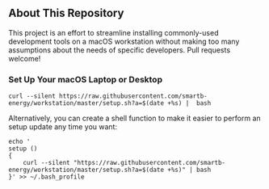 ## About This Repository
This project is an effort to streamline installing commonly-used development tools on a macOS workstation without making too many assumptions about the needs of specific developers. Pull requests welcome!

### Set Up Your macOS Laptop or Desktop
```
curl --silent https://raw.githubusercontent.com/smartb-energy/workstation/master/setup.sh?a=$(date +%s) |  bash
```
Alternatively, you can create a shell function to make it easier to perform an setup update any time you want:
```
echo '
setup () 
{ 
    curl --silent "https://raw.githubusercontent.com/smartb-energy/workstation/master/setup.sh?a=$(date +%s)" | bash
}' >> ~/.bash_profile
```
